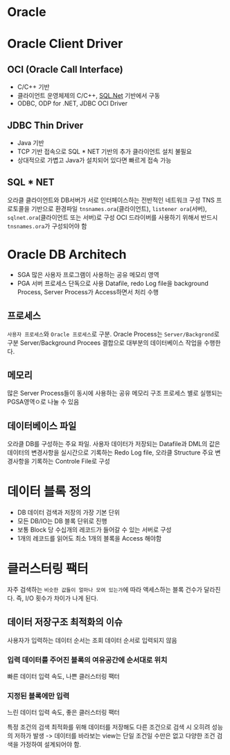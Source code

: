 # Oracle

# Oracle Client Driver

## OCI (Oracle Call Interface)

-   C/C++ 기반
-   클라이언트 운영체제의 C/C++, [SQL.Net](http://sql.net/) 기반에서 구동
-   ODBC, ODP for .NET, JDBC OCI Driver

## JDBC Thin Driver

-   Java 기반
-   TCP 기반 접속으로 SQL * NET 기반의 추가 클라이언트 설치 불필요
-   상대적으로 가볍고 Java가 설치되어 있다면 빠르게 접속 가능

## SQL * NET

오라클 클라이언트와 DB서버가 서로 인터페이스하는 전반적인 네트워크 구성 TNS 프로토콜을 기반으로 환경파일 `tnsnames.ora`(클라이언트), `listener ora`(서버), `sqlnet.ora`(클라이언트 또는 서버)로 구성 OCI 드라이버를 사용하기 위해서 반드시 `tnsnames.ora`가 구성되어야 함

# Oracle DB Architech

-   SGA 많은 사용자 프로그램이 사용하는 공유 메모리 영역
-   PGA 서버 프로세스 단독으로 사용 Datafile, redo Log file을 background Process, Server Process가 Access하면서 처리 수행

## 프로세스

`사용자 프로세스`와 `Oracle 프로세스`로 구분. Oracle Process는 `Server/Backgrond`로 구분 Server/Background Procees 결합으로 대부분의 데이터베이스 작업을 수행한다.

## 메모리

많은 Server Process들이 동시에 사용하는 공유 메모리 구조 프로세스 별로 실행되는 PGSA영역ㅇ로 나눌 수 있음

## 데이터베이스 파일

오라클 DB를 구성하는 주요 파일. 사용자 데이터가 저장되는 Datafile과 DML의 값은 데이터의 변경사항을 실시간으로 기록하는 Redo Log file, 오라클 Structure 주요 변경사항을 기록하는 Controle File로 구성

# 데이터 블록 정의

-   DB 데이터 검색과 저장의 가장 기본 단위
-   모든 DB/IO는 DB 블록 단위로 진행
-   보통 Block 당 수십개의 레코드가 들어갈 수 있는 서버로 구성
-   1개의 레코드를 읽어도 최소 1개의 블록을 Access 해야함

# 클러스터링 팩터

자주 검색하는 `비슷한 값들이 얼마나 모여 있는가`에 따라 액세스하는 블록 건수가 달라진다. 즉, I/O 횟수가 차이가 나게 된다.

## 데이터 저장구조 최적화의 이슈

사용자가 입력하는 데이터 순서는 조회 데이터 순서로 입력되지 않음

### 입력 데이터를 주어진 블록의 여유공간에 순서대로 위치

빠른 데이터 입력 속도, 나쁜 클러스터링 팩터

### 지정된 블록에만 입력

느린 데이터 입력 속도, 좋은 클러스터링 팩터

특정 조건의 검색 최적화를 위해 데이터를 저장해도 다른 조건으로 검색 시 오히려 성능의 저하가 발생 -> 데이터를 바라보는 view는 단일 조건일 수만은 없고 다양한 조건 검색을 가정하여 설계되어야 함.